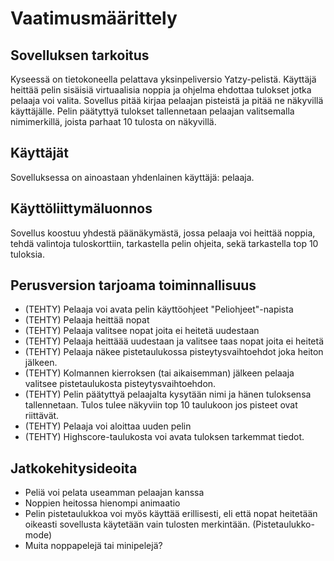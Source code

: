 # Vaatimusmäärittely

## Sovelluksen tarkoitus
Kyseessä on tietokoneella pelattava yksinpeliversio Yatzy-pelistä. Käyttäjä heittää pelin sisäisiä virtuaalisia noppia ja ohjelma ehdottaa tulokset jotka pelaaja voi valita. Sovellus pitää kirjaa pelaajan pisteistä ja pitää ne näkyvillä käyttäjälle. Pelin päätyttyä tulokset tallennetaan pelaajan valitsemalla nimimerkillä, joista parhaat 10 tulosta on näkyvillä.

## Käyttäjät
Sovelluksessa on ainoastaan yhdenlainen käyttäjä: pelaaja.

## Käyttöliittymäluonnos
Sovellus koostuu yhdestä päänäkymästä, jossa pelaaja voi heittää noppia, tehdä valintoja tuloskorttiin, tarkastella pelin ohjeita, sekä tarkastella top 10 tuloksia.

## Perusversion tarjoama toiminnallisuus
- (TEHTY) Pelaaja voi avata pelin käyttöohjeet "Peliohjeet"-napista
- (TEHTY) Pelaaja heittää nopat
- (TEHTY) Pelaaja valitsee nopat joita ei heitetä uudestaan
- (TEHTY) Pelaaja heittäää uudestaan ja valitsee taas nopat joita ei heitetä
- (TEHTY) Pelaaja näkee pistetaulukossa pisteytysvaihtoehdot joka heiton jälkeen.
- (TEHTY) Kolmannen kierroksen (tai aikaisemman) jälkeen pelaaja valitsee pistetaulukosta pisteytysvaihtoehdon.
- (TEHTY) Pelin päätyttyä pelaajalta kysytään nimi ja hänen tuloksensa tallennetaan. Tulos tulee näkyviin top 10 taulukoon jos pisteet ovat riittävät.
- (TEHTY) Pelaaja voi aloittaa uuden pelin
- (TEHTY) Highscore-taulukosta voi avata tuloksen tarkemmat tiedot.

## Jatkokehitysideoita
- Peliä voi pelata useamman pelaajan kanssa
- Noppien heitossa hienompi animaatio
- Pelin pistetaulukkoa voi myös käyttää erillisesti, eli että nopat heitetään oikeasti sovellusta käytetään vain tulosten merkintään. (Pistetaulukko-mode)
- Muita noppapelejä tai minipelejä?
